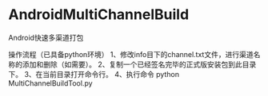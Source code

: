 # AndroidMultiChannelBuild
Android快速多渠道打包

操作流程（已具备python环境）
1、修改info目下的channel.txt文件，进行渠道名称的添加和删除（如需要）。
2、复制一个已经签名完毕的正式版安装包到此目录下。
3、在当前目录打开命令行。
4、执行命令 python MultiChannelBuildTool.py
